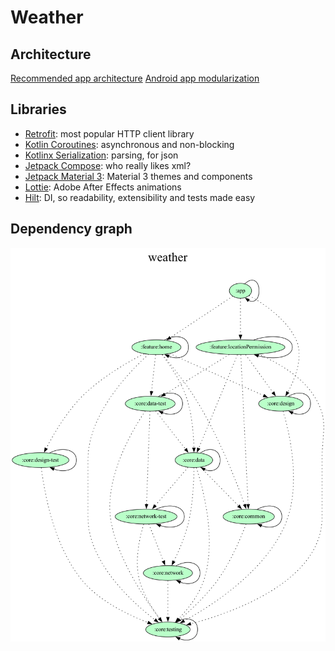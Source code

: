 # Weather

## Architecture

[Recommended app architecture](https://developer.android.com/topic/architecture#recommended-app-arch)
[Android app modularization](https://developer.android.com/topic/modularization)

## Libraries

- [Retrofit](https://github.com/square/retrofit): most popular HTTP client library
- [Kotlin Coroutines](https://kotlinlang.org/docs/coroutines-overview.html): asynchronous and non-blocking
- [Kotlinx Serialization](https://github.com/Kotlin/kotlinx.serialization): parsing, for json
- [Jetpack Compose](https://developer.android.com/jetpack/compose): who really likes xml?
- [Jetpack Material 3](https://developer.android.com/reference/kotlin/androidx/compose/material3/package-summary): Material 3 themes and components
- [Lottie](https://airbnb.io/lottie/): Adobe After Effects animations
- [Hilt](https://developer.android.com/training/dependency-injection/hilt-android): DI, so readability, extensibility and tests made easy

## Dependency graph

![img](doc/dependency-graph/project.dot.png)
